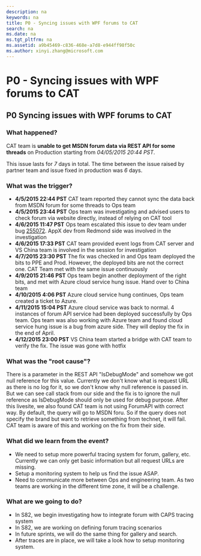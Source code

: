 ```yaml
---
description: na
keywords: na
title: P0 - Syncing issues with WPF forums to CAT
search: na
ms.date: na
ms.tgt_pltfrm: na
ms.assetid: a9b45469-c836-468e-a7d8-e944ff98f50c
ms.author: xinyi.zhang@microsoft.com
---
```

# P0 - Syncing issues with WPF forums to CAT
## P0 Syncing issues with WPF forums to CAT
### What happened? ### 

CAT team is **unable to get MSDN forum data via REST API for some threads** on Production starting from *04/05/2015 20:44 PST*.

This issue lasts for *7* days in total. The time between the issue raised by partner team and issue fixed in production was *6* days.   

### What was the trigger? ### 

- **4/5/2015 22:44 PST** CAT team reported they cannot sync the data back from MSDN forum for some threads to Ops team
- **4/5/2015 23:44 PST**  Ops team was investigating and advised users to check forum via website directly, instead of relying on CAT tool
- **4/6/2015 11:47 PST** Ops team escalated this issue to dev team under bug [255072](https://mseng.visualstudio.com/web/wi.aspx?pcguid=0efb4611-d565-4cd1-9a64-7d6cb6d7d5f0&id=255072). AppX dev from Redmond side  was involved in the investigation
- **4/6/2015 17:33 PST** CAT team provided event logs from CAT server and VS China team is involved in the session for investigation
- **4/7/2015 23:30 PST** The fix was checked in and Ops team deployed the bits to PPE and Prod. However, the deployed bits are not the correct one. CAT Team met with the same issue continuously
- **4/9/2015 21:46 PST** Ops team begin another deployment of the right bits, and met with Azure cloud service hung issue. Hand over to China team  
- **4/10/2015 4:06 PST** Azure cloud service hung continues, Ops team created a ticket to Azure.
- **4/11/2015 15:04 PST** Azure cloud service was back to normal. 4 instances of forum API service had been deployed successfully by Ops team. Ops team was also working with Azure team and found cloud service hung issue is a bug from azure side. They will deploy the fix in the end of April.
- **4/12/2015 23:00 PST** VS China team started a bridge with CAT team to verify the fix. The issue was gone with hotfix

### What was the "root cause"? ### 

There is a parameter in the REST API "IsDebugMode" and somehow we got null reference for this value. Currently we don't know what is request URL as there is no log for it, so we don't know why null reference is passed in. But we can see call stack from our side and the fix is to ignore the null reference as IsDebugMode should only be used for debug purpose.
After this livesite, we also found CAT team is not using ForumAPI with correct way. By default, the query will go to MSDN foru. So if the query does not specify the brand but want to retrieve something from technet, it will fail. CAT team is aware of this and working on the fix from their side.

### What did we learn from the event? ### 

- We need to setup more powerful tracing system for forum, gallery, etc. Currently we can only get basic information but all request URLs are missing.
- Setup a monitoring system to help us find the issue ASAP.
- Need to communicate more between Ops and engineering team. As two teams are working in the different time zone, it will be a challenge.


### What are we going to do? ### 
- In S82, we begin investigating how to integrate forum with CAPS tracing system
- In S82, we are working on defining forum tracing scenarios
- In future sprints, we will do the same thing for gallery and search.
- After traces are in place, we will take a look how to setup monitoring system.
